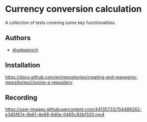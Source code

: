 # Currency conversion calculation

A collection of tests covering some key functionalities.

## Authors

- [@sebaproch](https://www.github.com/sebaproch/CurrencyExchange)


## Installation

https://docs.github.com/en/repositories/creating-and-managing-repositories/cloning-a-repository

## Recording

https://user-images.githubusercontent.com/44135733/154489262-e345f87e-9b61-4e98-8d0e-0465c82bf320.mp4

